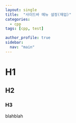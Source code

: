 ```yaml
---
layout: single
title:  "사이드바 메뉴 설정(재업)"
categories:
  - cpp
tags: [cpp, test]

author_profile: true
sidebar:
  nav: "main"
---
```


# H1
## H2
### H3
blahblah
